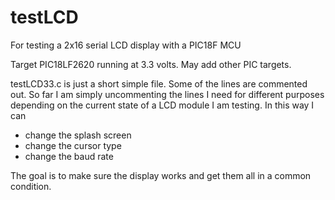 # testLCD


For testing a 2x16 serial LCD display with a PIC18F MCU

Target PIC18LF2620 running at 3.3 volts.
May add other PIC targets.

testLCD33.c is just a short simple file. Some of the lines are commented out. So far I am simply uncommenting the 
lines I need for different purposes depending on the current state of a LCD module I am testing. In this way I can

* change the splash screen
* change the cursor type
* change the baud rate

The goal is to make sure the display works and get them all in a common condition. 
